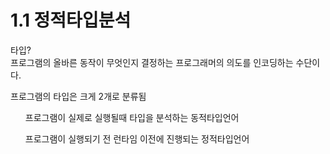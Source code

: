 <h1>1.1 정적타입분석</h1>

타입?  
 프로그램의 올바른 동작이 무엇인지 결정하는 프로그래머의 의도를 인코딩하는 수단이다.

프로그램의 타입은 크게 2개로 분류됨
<ol>프로그램이 실제로 실행될때 타입을 분석하는 동적타입언어</ol>
<ol>프로그램이 실행되기 전 런타임 이전에 진행되는 정적타입언어</ol>